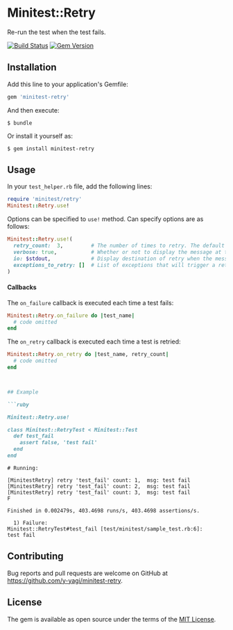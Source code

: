 # Minitest::Retry

Re-run the test when the test fails.

[![Build Status](https://travis-ci.org/y-yagi/minitest-retry.svg?branch=master)](https://travis-ci.org/y-yagi/minitest-retry)
[![Gem Version](https://badge.fury.io/rb/minitest-retry.svg)](http://badge.fury.io/rb/minitest-retry)

## Installation

Add this line to your application's Gemfile:

```ruby
gem 'minitest-retry'
```

And then execute:

    $ bundle

Or install it yourself as:

    $ gem install minitest-retry

## Usage

In your `test_helper.rb` file, add the following lines:

```ruby
require 'minitest/retry'
Minitest::Retry.use!
```

Options can be specified to `use!` method. Can specify options are as follows:

```ruby
Minitest::Retry.use!(
  retry_count:  3,         # The number of times to retry. The default is 3.
  verbose: true,           # Whether or not to display the message at the time of retry. The default is true.
  io: $stdout,             # Display destination of retry when the message. The default is stdout.
  exceptions_to_retry: []  # List of exceptions that will trigger a retry (when empty, all exceptions will).
)
```

#### Callbacks
The `on_failure` callback is executed each time a test fails:
```ruby
Minitest::Retry.on_failure do |test_name|
  # code omitted
end
```

The `on_retry` callback is executed each time a test is retried:
```ruby
Minitest::Retry.on_retry do |test_name, retry_count|
  # code omitted
end



## Example

```ruby

Minitest::Retry.use!

class Minitest::RetryTest < Minitest::Test
  def test_fail
    assert false, 'test fail'
  end
end
```

```console
# Running:

[MinitestRetry] retry 'test_fail' count: 1,  msg: test fail
[MinitestRetry] retry 'test_fail' count: 2,  msg: test fail
[MinitestRetry] retry 'test_fail' count: 3,  msg: test fail
F

Finished in 0.002479s, 403.4698 runs/s, 403.4698 assertions/s.

  1) Failure:
Minitest::RetryTest#test_fail [test/minitest/sample_test.rb:6]:
test fail
```

## Contributing

Bug reports and pull requests are welcome on GitHub at https://github.com/y-yagi/minitest-retry.


## License

The gem is available as open source under the terms of the [MIT License](http://opensource.org/licenses/MIT).
